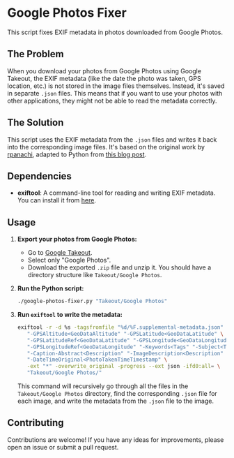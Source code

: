 # Google Photos Fixer

This script fixes EXIF metadata in photos downloaded from Google Photos.

## The Problem

When you download your photos from Google Photos using Google Takeout, the EXIF metadata (like the date the photo was taken, GPS location, etc.) is not stored in the image files themselves. Instead, it's saved in separate `.json` files. This means that if you want to use your photos with other applications, they might not be able to read the metadata correctly.

## The Solution

This script uses the EXIF metadata from the `.json` files and writes it back into the corresponding image files. It's based on the original work by [rpanachi](https://github.com/rpanachi), adapted to Python from [this blog post](https://blog.rpanachi.com/how-to-takeout-from-google-photos-and-fix-metadata-exif-info).

## Dependencies

*   **exiftool**: A command-line tool for reading and writing EXIF metadata. You can install it from [here](https://exiftool.org/install.html).

## Usage

1.  **Export your photos from Google Photos:**
    *   Go to [Google Takeout](https://takeout.google.com).
    *   Select only "Google Photos".
    *   Download the exported `.zip` file and unzip it. You should have a directory structure like `Takeout/Google Photos`.

2.  **Run the Python script:**

    ```bash
    ./google-photos-fixer.py "Takeout/Google Photos"
    ```

3.  **Run `exiftool` to write the metadata:**

    ```bash
    exiftool -r -d %s -tagsfromfile "%d/%F.supplemental-metadata.json" \
       "-GPSAltitude<GeoDataAltitude" "-GPSLatitude<GeoDataLatitude" \
       "-GPSLatitudeRef<GeoDataLatitude" "-GPSLongitude<GeoDataLongitude" \
       "-GPSLongitudeRef<GeoDataLongitude" "-Keywords<Tags" "-Subject<Tags" \
       "-Caption-Abstract<Description" "-ImageDescription<Description" \
       "-DateTimeOriginal<PhotoTakenTimeTimestamp" \
       -ext "*" -overwrite_original -progress --ext json -ifd0:all= \
       "Takeout/Google Photos/"
    ```

    This command will recursively go through all the files in the `Takeout/Google Photos` directory, find the corresponding `.json` file for each image, and write the metadata from the `.json` file to the image.

## Contributing

Contributions are welcome! If you have any ideas for improvements, please open an issue or submit a pull request.